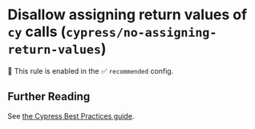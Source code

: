 # Disallow assigning return values of `cy` calls (`cypress/no-assigning-return-values`)

💼 This rule is enabled in the ✅ `recommended` config.

<!-- end auto-generated rule header -->
## Further Reading

See [the Cypress Best Practices guide](https://on.cypress.io/best-practices#Assigning-Return-Values).
